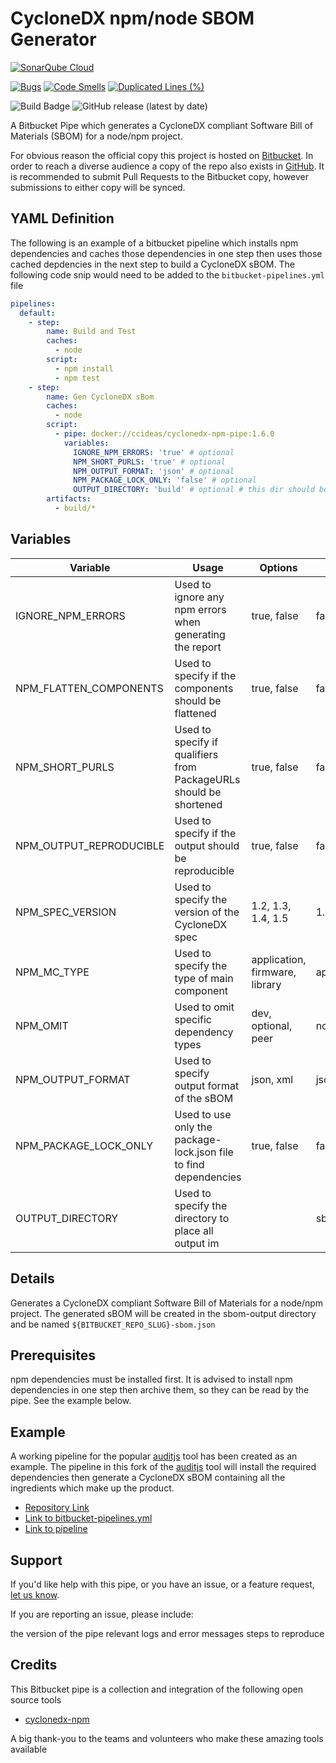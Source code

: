 # CycloneDX npm/node SBOM Generator

[![SonarQube Cloud](https://sonarcloud.io/images/project_badges/sonarcloud-highlight.svg)](https://sonarcloud.io/summary/new_code?id=ccideas1_cyclonedx-npm-pipe)

[![Bugs](https://sonarcloud.io/api/project_badges/measure?project=ccideas1_cyclonedx-npm-pipe&metric=bugs)](https://sonarcloud.io/summary/new_code?id=ccideas1_cyclonedx-npm-pipe)
[![Code Smells](https://sonarcloud.io/api/project_badges/measure?project=ccideas1_cyclonedx-npm-pipe&metric=code_smells)](https://sonarcloud.io/summary/new_code?id=ccideas1_cyclonedx-npm-pipe)
[![Duplicated Lines (%)](https://sonarcloud.io/api/project_badges/measure?project=ccideas1_cyclonedx-npm-pipe&metric=duplicated_lines_density)](https://sonarcloud.io/summary/new_code?id=ccideas1_cyclonedx-npm-pipe)


![Build Badge](https://img.shields.io/bitbucket/pipelines/ccideas1/cyclonedx-npm-pipe/main)
![GitHub release (latest by date)](https://img.shields.io/github/v/release/shiftleftcyber/cyclonedx-npm-pipe)






A Bitbucket Pipe which generates a CycloneDX compliant Software Bill of Materials
(SBOM) for a node/npm project.

For obvious reason the official copy this project is hosted on [Bitbucket](https://bitbucket.org/ccideas1/cyclonedx-npm-pipe/src/main/).
In order to reach a diverse audience a copy of the repo also exists in [GitHub](https://github.com/ccideas/cyclonedx-npm-pipe).
It is recommended to submit Pull Requests to the Bitbucket copy, however submissions to either copy
will be synced.

## YAML Definition

The following is an example of a bitbucket pipeline which installs npm dependencies and caches those
dependencies in one step then uses those cached depdencies in the next step to build a CycloneDX
sBOM. The following code snip would need to be added to the `bitbucket-pipelines.yml` file

```yaml
pipelines:
  default:
    - step:
        name: Build and Test
        caches:
          - node
        script:
          - npm install
          - npm test
    - step:
        name: Gen CycloneDX sBom
        caches:
          - node
        script:
          - pipe: docker://ccideas/cyclonedx-npm-pipe:1.6.0
            variables:
              IGNORE_NPM_ERRORS: 'true' # optional
              NPM_SHORT_PURLS: 'true' # optional
              NPM_OUTPUT_FORMAT: 'json' # optional
              NPM_PACKAGE_LOCK_ONLY: 'false' # optional
              OUTPUT_DIRECTORY: 'build' # optional # this dir should be archived by the pipeline
        artifacts:
          - build/*
```
## Variables

| Variable                  | Usage                                                               | Options                         | Default       |
| ---------------------     | -----------------------------------------------------------         | -----------                     | -------       |
| IGNORE_NPM_ERRORS         | Used to ignore any npm errors when generating the report            | true, false                     | false         |
| NPM_FLATTEN_COMPONENTS    | Used to specify if the components should be flattened               | true, false                     | false         |
| NPM_SHORT_PURLS           | Used to specify if qualifiers from PackageURLs should be shortened  | true, false                     | false         |
| NPM_OUTPUT_REPRODUCIBLE   | Used to specify if the output should be reproducible                | true, false                     | false         |
| NPM_SPEC_VERSION          | Used to specify the version of the CycloneDX spec                   | 1.2, 1.3, 1.4, 1.5              | 1.4           |
| NPM_MC_TYPE               | Used to specify the type of main component                          | application, firmware, library  | application   |
| NPM_OMIT                  | Used to omit specific dependency types                              | dev, optional, peer             | none          | 
| NPM_OUTPUT_FORMAT         | Used to specify output format of the sBOM                           | json, xml                       | json          |
| NPM_PACKAGE_LOCK_ONLY     | Used to use only the package-lock.json file to find dependencies    | true, false                     | false         |
| OUTPUT_DIRECTORY          | Used to specify the directory to place all output im                | <directory name>                | sbom_output   |

## Details

Generates a CycloneDX compliant Software Bill of Materials
for a node/npm project. The generated sBOM will be created in the
sbom-output directory and be named `${BITBUCKET_REPO_SLUG}-sbom.json`

## Prerequisites

npm dependencies must be installed first. It is advised to install npm dependencies
in one step then archive them, so they can be read by the pipe. See the example below.

## Example

A working pipeline for the popular [auditjs](https://www.npmjs.com/package/auditjs) 
tool has been created as an example. The pipeline in
this fork of the [auditjs](https://www.npmjs.com/package/auditjs) tool will install the required
dependencies then generate a CycloneDX sBOM containing all the ingredients which make up the 
product.

* [Repository Link](https://bitbucket.org/ccideas1/fork-auditjs/src/main/)
* [Link to bitbucket-pipelines.yml](https://bitbucket.org/ccideas1/fork-auditjs/src/main/bitbucket-pipelines.yml)
* [Link to pipeline](https://bitbucket.org/ccideas1/fork-auditjs/pipelines/results/4)

## Support

If you'd like help with this pipe, or you have an issue, or a feature request, [let us know](https://github.com/ccideas/cyclonedx-npm-pipe/issues).

If you are reporting an issue, please include:

the version of the pipe
relevant logs and error messages
steps to reproduce

## Credits

This Bitbucket pipe is a collection and integration of the following open source tools

* [cyclonedx-npm](https://github.com/CycloneDX/cyclonedx-node-npm)

A big thank-you to the teams and volunteers who make these amazing tools available
